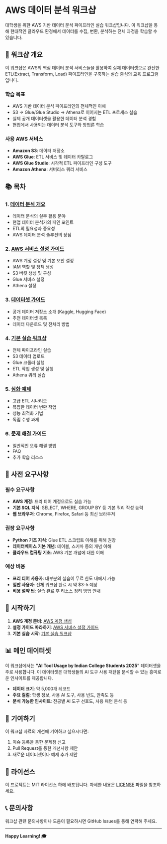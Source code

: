 # AWS 데이터 분석 워크샵

대학생을 위한 AWS 기반 데이터 분석 파이프라인 실습 워크샵입니다. 이 워크샵을 통해 현대적인 클라우드 환경에서 데이터를 수집, 변환, 분석하는 전체 과정을 학습할 수 있습니다.

## 🎯 워크샵 개요

이 워크샵은 AWS의 핵심 데이터 분석 서비스들을 활용하여 실제 데이터셋으로 완전한 ETL(Extract, Transform, Load) 파이프라인을 구축하는 실습 중심의 교육 프로그램입니다.

### 학습 목표
- AWS 기반 데이터 분석 파이프라인의 전체적인 이해
- S3 → Glue/Glue Studio → Athena로 이어지는 ETL 프로세스 실습
- 실제 공개 데이터셋을 활용한 데이터 분석 경험
- 현업에서 사용되는 데이터 분석 도구와 방법론 학습

### 사용 AWS 서비스
- **Amazon S3**: 데이터 저장소
- **AWS Glue**: ETL 서비스 및 데이터 카탈로그
- **AWS Glue Studio**: 시각적 ETL 파이프라인 구성 도구
- **Amazon Athena**: 서버리스 쿼리 서비스

## 📚 목차

### 1. [데이터 분석 개요](docs/01-introduction.md)
- 데이터 분석의 실무 활용 분야
- 현업 데이터 분석가의 페인 포인트
- ETL의 필요성과 중요성
- AWS 데이터 분석 솔루션의 장점

### 2. [AWS 서비스 설정 가이드](docs/02-aws-setup-guide.md)
- AWS 계정 설정 및 기본 보안 설정
- IAM 역할 및 정책 생성
- S3 버킷 생성 및 구성
- Glue 서비스 설정
- Athena 설정

### 3. [데이터셋 가이드](docs/03-dataset-guide.md)
- 공개 데이터 저장소 소개 (Kaggle, Hugging Face)
- 추천 데이터셋 목록
- 데이터 다운로드 및 전처리 방법

### 4. [기본 실습 워크샵](docs/04-basic-workshop.md)
- 전체 파이프라인 실습
- S3 데이터 업로드
- Glue 크롤러 실행
- ETL 작업 생성 및 실행
- Athena 쿼리 실습

### 5. [심화 예제](docs/05-advanced-examples.md)
- 고급 ETL 시나리오
- 복잡한 데이터 변환 작업
- 성능 최적화 기법
- 독립 수행 과제

### 6. [문제 해결 가이드](docs/06-troubleshooting.md)
- 일반적인 오류 해결 방법
- FAQ
- 추가 학습 리소스

## 🔧 사전 요구사항

### 필수 요구사항
- **AWS 계정**: 프리 티어 계정으로도 실습 가능
- **기본 SQL 지식**: SELECT, WHERE, GROUP BY 등 기본 쿼리 작성 능력
- **웹 브라우저**: Chrome, Firefox, Safari 등 최신 브라우저

### 권장 요구사항
- **Python 기초 지식**: Glue ETL 스크립트 이해를 위해 권장
- **데이터베이스 기본 개념**: 테이블, 스키마 등의 개념 이해
- **클라우드 컴퓨팅 기초**: AWS 기본 개념에 대한 이해

### 예상 비용
- **프리 티어 사용자**: 대부분의 실습이 무료 한도 내에서 가능
- **일반 사용자**: 전체 워크샵 완료 시 약 $3-5 예상
- **비용 절약 팁**: 실습 완료 후 리소스 정리 방법 안내

## 🚀 시작하기

1. **AWS 계정 준비**: [AWS 계정 생성](https://aws.amazon.com/ko/free/)
2. **설정 가이드 따라하기**: [AWS 서비스 설정 가이드](docs/02-aws-setup-guide.md)
3. **기본 실습 시작**: [기본 실습 워크샵](docs/04-basic-workshop.md)

## 📊 메인 데이터셋

이 워크샵에서는 **"AI Tool Usage by Indian College Students 2025"** 데이터셋을 주로 사용합니다. 이 데이터셋은 대학생들의 AI 도구 사용 패턴을 분석할 수 있는 흥미로운 인사이트를 제공합니다.

- **데이터 크기**: 약 5,000개 레코드
- **주요 컬럼**: 학생 정보, 사용 AI 도구, 사용 빈도, 만족도 등
- **분석 가능한 인사이트**: 전공별 AI 도구 선호도, 사용 패턴 분석 등

## 🤝 기여하기

이 워크샵 자료의 개선에 기여하고 싶으시다면:

1. 이슈 등록을 통한 문제점 신고
2. Pull Request를 통한 개선사항 제안
3. 새로운 데이터셋이나 예제 추가 제안

## 📄 라이선스

이 프로젝트는 MIT 라이선스 하에 배포됩니다. 자세한 내용은 [LICENSE](LICENSE) 파일을 참조하세요.

## 📞 문의사항

워크샵 관련 문의사항이나 도움이 필요하시면 GitHub Issues를 통해 연락해 주세요.

---

**Happy Learning! 🎓**